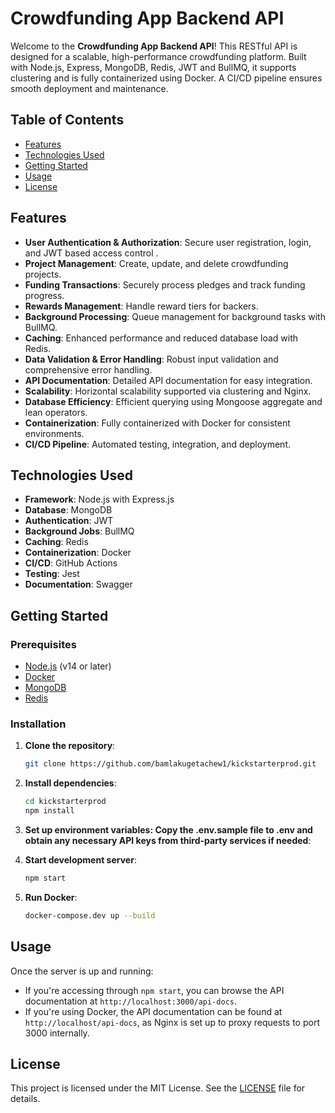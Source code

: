 # Crowdfunding App Backend API

Welcome to the **Crowdfunding App Backend API**! This RESTful API is designed for a scalable, high-performance crowdfunding platform. Built with Node.js, Express, MongoDB, Redis, JWT and BullMQ, it supports clustering and is fully containerized using Docker. A CI/CD pipeline ensures smooth deployment and maintenance.

## Table of Contents
- [Features](#features)
- [Technologies Used](#technologies-used)
- [Getting Started](#getting-started)
- [Usage](#usage)
- [License](#license)

## Features
- **User Authentication & Authorization**: Secure user registration, login, and JWT based access control .
- **Project Management**: Create, update, and delete crowdfunding projects.
- **Funding Transactions**: Securely process pledges and track funding progress.
- **Rewards Management**: Handle reward tiers for backers.
- **Background Processing**: Queue management for background tasks with BullMQ.
- **Caching**: Enhanced performance and reduced database load with Redis.
- **Data Validation & Error Handling**: Robust input validation and comprehensive error handling.
- **API Documentation**: Detailed API documentation for easy integration.
- **Scalability**: Horizontal scalability supported via clustering and Nginx.
- **Database Efficiency**: Efficient querying using Mongoose aggregate and lean operators.
- **Containerization**: Fully containerized with Docker for consistent environments.
- **CI/CD Pipeline**: Automated testing, integration, and deployment.

## Technologies Used
- **Framework**: Node.js with Express.js
- **Database**: MongoDB
- **Authentication**: JWT
- **Background Jobs**: BullMQ
- **Caching**: Redis
- **Containerization**: Docker
- **CI/CD**: GitHub Actions
- **Testing**: Jest
- **Documentation**: Swagger

## Getting Started

### Prerequisites
- [Node.js](https://nodejs.org/) (v14 or later)
- [Docker](https://www.docker.com/)
- [MongoDB](https://www.mongodb.com/)
- [Redis](https://redis.io/)

### Installation

1. **Clone the repository**:
   ```sh
   git clone https://github.com/bamlakugetachew1/kickstarterprod.git
   
2. **Install dependencies**:
   ```sh
   cd kickstarterprod
   npm install
   
3. **Set up environment variables: Copy the .env.sample file to .env and obtain any necessary API keys from third-party services if needed**:

4. **Start development server**:
   ```sh
   npm start
   ```

5. **Run Docker**:
   ```sh
   docker-compose.dev up --build

## Usage

Once the server is up and running:

- If you're accessing through `npm start`, you can browse the API documentation at `http://localhost:3000/api-docs`.
- If you're using Docker, the API documentation can be found at `http://localhost/api-docs`, as Nginx is set up to proxy requests to port 3000 internally.

## License

This project is licensed under the MIT License. See the [LICENSE](LICENSE) file for details.

